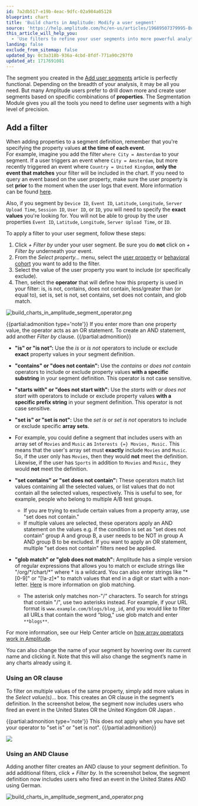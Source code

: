 ```yaml
---
id: 7a2db517-e19b-4eac-9dfc-02a984a05128
blueprint: chart
title: 'Build charts in Amplitude: Modify a user segment'
source: 'https://help.amplitude.com/hc/en-us/articles/19689507379995-Build-charts-in-Amplitude-Modify-a-user-segment'
this_article_will_help_you:
  - 'Use filters to refine your user segments into more powerful analytic tools'
landing: false
exclude_from_sitemap: false
updated_by: 0c3a318b-936a-4cbd-8fdf-771a90c297f0
updated_at: 1717691081
---
```

The segment you created in the [Add user segments](/analytics/charts/build-charts-add-user-segments) article is perfectly functional. Depending on the breadth of your analysis, it may be all you need. But many Amplitude users prefer to drill down more and create user segments based on specific combinations of **properties**. The Segmentation Module gives you all the tools you need to define user segments with a high level of precision.

## Add a filter

When adding properties to a segment definition, remember that you're specifying the property values **at the time of each event**.  
For example, imagine you add the filter `where City = Amsterdam` to your segment. If a user triggers an event where `City
 = Amsterdam`, but more recently triggered an event where `Country
 = United Kingdom`, **only the event that matches** your filter will be included in the chart. If you need to query an event based on the user property, make sure the user property is set **prior** to the moment when the user logs that event. More information can be found [here](/data/user-properties-and-events).

Also, if you segment by `Device ID`, `Event ID`, `Latitude`, `Longitude`, `Server
 Upload Time`, `Session ID`, `User ID`, or `ID`, you will need to specify the **exact values** you're looking for. You will not be able to group by the user properties `Event ID`, `Latitude`, `Longitude`, `Server Upload Time`, or `ID`. 

To apply a filter to your user segment, follow these steps:

1. Click *+ Filter by* under your user segment. Be sure you do **not** click on *+ Filter by* underneath your event.
2. From the *Select property...* menu, select the [user property](/data/user-properties-and-events) or [behavioral cohort](/analytics/behavioral-cohorts) you want to add to the filter.
3. Select the value of the user property you want to include (or specifically exclude).
4. Then, select the **operator** that will define how this property is used in your filter: is, is not, contains, does not contain, less/greater than (or equal to), set is, set is not, set contains, set does not contain, and glob match.   
  
![build_charts_in_amplitude_segment_operator.png](/output/img/charts/build-charts-in-amplitude-segment-operator-png.png)

{{partial:admonition type='note'}}
 If you enter more than one property value, the operator acts as an OR statement. To create an AND statement, add another *Filter by* clause.
{{/partial:admonition}}

* **"is" or "is not”:** Use the *is* or *is not* operators to include or exclude **exact** property values in your segment definition.
* **"contains" or "does not contain":** Use the *contains* or *does not contain* operators to include or exclude property values **with a specific substring** in your segment definition. This operator is not case sensitive.
* **"starts with" or "does not start with":** Use the *starts with* or *does not start with* operators to include or exclude property values **with a specific prefix string** in your segment definition. This operator is not case sensitive.
* **"set is" or "set is not":** Use the *set is* or *set is not* operators to include or exclude specific **array sets**.

* For example, you could define a segment that includes users with an array set of `Movies` and `Music` as `Interests {=} Movies, Music.` This means that the user's array set must **exactly** include `Movies` and `Music`. So, if the user only has `Movies`, then they would **not** meet the definition. Likewise, if the user has `Sports` in addition to `Movies` and `Music,` they would **not** meet the definition.

* **"set contains" or "set does not contain":** These operators match list values containing all the selected values, or list values that do not contain all the selected values, respectively. This is useful to see, for example, people who belong to multiple A/B test groups. 
	* If you are trying to exclude certain values from a property array, use "set does not contain."
	* If multiple values are selected, these operators apply an AND statement on the values e.g. if the condition is set as "set does not contain" group A and group B, a user needs to be NOT in group A AND group B to be excluded. If you want to apply an OR statement, multiple "set does not contain" filters need be applied.

* **"glob match" or "glob does not match":** Amplitude has a simple version of regular expressions that allows you to match or exclude strings like "/org/\*/chart/\*" where \* is a wildcard. You can also enter strings like "\*[0-9]" or "[!a-z]\*" to match values that end in a digit or start with a non-letter. [Here](https://en.wikipedia.org/wiki/Glob_(programming)) is more information on glob matching.
	* The asterisk only matches non-"/" characters. To search for strings that contain "/", use two asterisks instead. For example, if your URL format is `www.example.com/blogs/blog_id`, and you would like to filter all URLs that contain the word “blog," use glob match and enter `**blogs**`.

For more information, see our Help Center article on [how array operators work in Amplitude](/analytics/charts/array-operators).

You can also change the name of your segment by hovering over its current name and clicking it. Note that this will also change the segment’s name in any charts already using it.

### Using an OR clause

To filter on multiple values of the same property, simply add more values in the *Select value(s)...* box. This creates an OR clause in the segment’s definition. In the screenshot below, the segment now includes users who fired an event in the United States OR the United Kingdom OR Japan .

{{partial:admonition type='note'}}
This does not apply when you have set your operator to "set is" or "set is not".
{{/partial:admonition}}

![](statamic://asset::help_center_conversions::charts/build-charts-in-amplitude-segment-or-operator-png.png)

### Using an AND Clause

Adding another filter creates an AND clause to your segment definition. To add additional filters, click *+ Filter by*. In the screenshot below, the segment definition now includes users who fired an event in the United States AND using German.

![build_charts_in_amplitude_segment_and_operator.png](/output/img/charts/build-charts-in-amplitude-segment-and-operator-png.png)